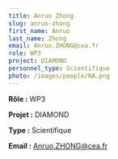 ```yaml
---
title: Anruo Zhong
slug: anruo-zhong
first_name: Anruo
last_name: Zhong
email: Anruo.ZHONG@cea.fr
role: WP3
project: DIAMOND
personnel_type: Scientifique
photo: /images/people/NA.png
---
```


**Rôle :** WP3

**Projet :** DIAMOND

**Type :** Scientifique

**Email :** [Anruo.ZHONG@cea.fr](mailto:Anruo.ZHONG@cea.fr)
